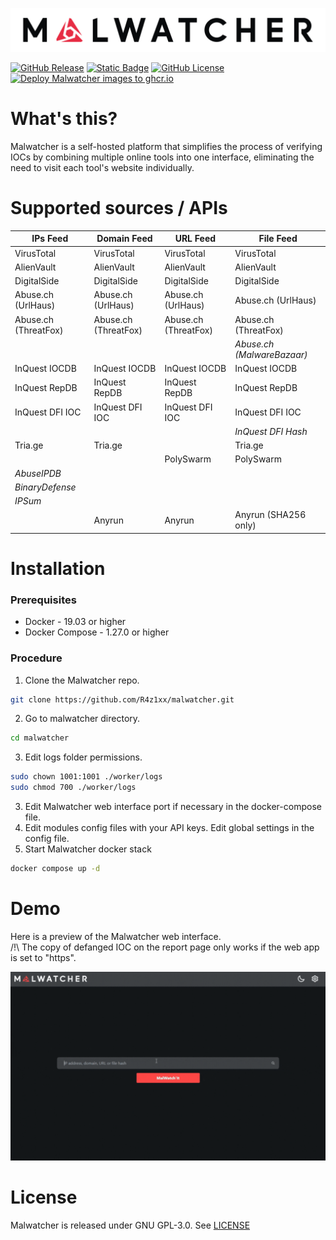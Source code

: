 
[![Malwatcher](/images/malwatcher_black.png)](https://github.com/R4z1xx/malwatcher)

[![GitHub Release](https://img.shields.io/github/v/release/R4z1xx/malwatcher)](https://github.com/R4z1xx/malwatcher/releases/latest)
[![Static Badge](https://img.shields.io/badge/Docker-ghcr.io-blue)](https://github.com/R4z1xx?tab=packages&repo_name=malwatcher)
[![GitHub License](https://img.shields.io/github/license/R4z1xx/malwatcher)](https://github.com/R4z1xx/malwatcher/blob/main/LICENSE)
[![Deploy Malwatcher images to ghcr.io](https://github.com/R4z1xx/malwatcher/actions/workflows/gchr_push_latest.yml/badge.svg)](https://github.com/R4z1xx/malwatcher/actions/workflows/gchr_push_latest.yml)

# What's this?
Malwatcher is a self-hosted platform that simplifies the process of verifying IOCs by combining multiple online tools into one interface, eliminating the need to visit each tool's website individually.

# Supported sources / APIs
| IPs Feed             | Domain Feed          | URL Feed             | File Feed                 |
| -------------------- | -------------------- | -------------------- | ------------------------  |
| VirusTotal           | VirusTotal           | VirusTotal           | VirusTotal                |
| AlienVault           | AlienVault           | AlienVault           | AlienVault                |
| DigitalSide          | DigitalSide          | DigitalSide          | DigitalSide               |
| Abuse.ch (UrlHaus)   | Abuse.ch (UrlHaus)   | Abuse.ch (UrlHaus)   | Abuse.ch (UrlHaus)        |
| Abuse.ch (ThreatFox) | Abuse.ch (ThreatFox) | Abuse.ch (ThreatFox) | Abuse.ch (ThreatFox)      |
|                      |                      |                      | *Abuse.ch (MalwareBazaar)*|
| InQuest IOCDB        | InQuest IOCDB        | InQuest IOCDB        | InQuest IOCDB             |
| InQuest RepDB        | InQuest RepDB        | InQuest RepDB        | InQuest RepDB             |
| InQuest DFI IOC      | InQuest DFI IOC      | InQuest DFI IOC      | InQuest DFI IOC           |
|                      |                      |                      | *InQuest DFI Hash*        |
| Tria.ge              | Tria.ge              |                      | Tria.ge                   |
|                      |                      | PolySwarm            | PolySwarm                 |
| *AbuseIPDB*          |                      |                      |                           |
| *BinaryDefense*      |                      |                      |                           |
| *IPSum*              |                      |                      |                           |
|                      | Anyrun               | Anyrun               | Anyrun (SHA256 only)      |

# Installation
### Prerequisites
- Docker - 19.03 or higher
- Docker Compose - 1.27.0 or higher
### Procedure
1. Clone the Malwatcher repo.
```bash
git clone https://github.com/R4z1xx/malwatcher.git
```
2. Go to malwatcher directory.
```bash
cd malwatcher
```
3. Edit logs folder permissions.
```bash
sudo chown 1001:1001 ./worker/logs
sudo chmod 700 ./worker/logs
```
3. Edit Malwatcher web interface port if necessary in the docker-compose file.
4. Edit modules config files with your API keys. Edit global settings in the config file.
5. Start Malwatcher docker stack
```bash
docker compose up -d
``` 

# Demo
Here is a preview of the Malwatcher web interface.<br>
/!\ The copy of defanged IOC on the report page only works if the web app is set to "https".

![Malwatcher Demo](/images/malwatcher-demo.gif)

# License
Malwatcher is released under GNU GPL-3.0. See [LICENSE](LICENSE)
